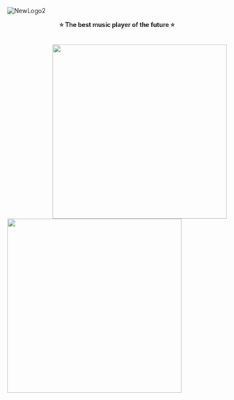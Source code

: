 ![NewLogo2](https://user-images.githubusercontent.com/67559040/176112902-96f7f963-9d7b-4d53-9740-87cf1e0a4632.png)
<p align="center">
<b>⭐️ The best music player of the future ⭐️</b>
</p><br>
<img align="right" style="width: 400px;"src="https://user-images.githubusercontent.com/67559040/183462196-4bfbc301-b338-4b2b-8d2d-3efc3d4861ec.png">
<img style="width: 400px;"src="https://user-images.githubusercontent.com/67559040/183462196-4bfbc301-b338-4b2b-8d2d-3efc3d4861ec.png">

